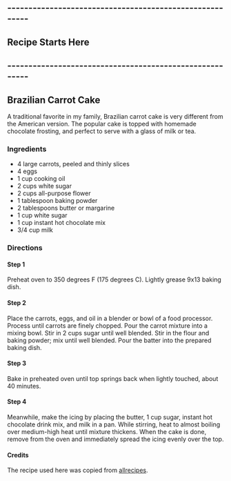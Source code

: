 ## --------------------------------------------------------
## Recipe Starts Here
## --------------------------------------------------------

## Brazilian Carrot Cake

A traditional favorite in my family, Brazilian carrot cake is very different from the American version. The popular cake is topped with homemade chocolate frosting, and perfect to serve with a glass of milk or tea.

### Ingredients

- 4 large carrots, peeled and thinly slices
- 4 eggs
- 1 cup cooking oil
- 2 cups white sugar
- 2 cups all-purpose flower
- 1 tablespoon baking powder
- 2 tablespoons butter or margarine
- 1 cup white sugar
- 1 cup instant hot chocolate mix
- 3/4 cup milk

### Directions

#### Step 1
Preheat oven to 350 degrees F (175 degrees C). Lightly grease 9x13 baking dish.

#### Step 2

Place the carrots, eggs, and oil in a blender or bowl of a food processor. Process until carrots are finely chopped. Pour the carrot mixture into a mixing bowl. Stir in 2 cups sugar until well blended. Stir in the flour and baking powder; mix until well blended. Pour the batter into the prepared baking dish.

#### Step 3

Bake in preheated oven until top springs back when lightly touched, about 40 minutes.

#### Step 4

Meanwhile, make the icing by placing the butter, 1 cup sugar, instant hot chocolate drink mix, and milk in a pan. While stirring, heat to almost boiling over medium-high heat until mixture thickens. When the cake is done, remove from the oven and immediately spread the icing evenly over the top.

#### **Credits**

The recipe used here was copied from [allrecipes](https://www.allrecipes.com/recipe/149480/brazilian-carrot-cake/).
